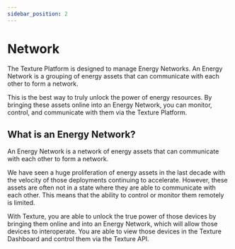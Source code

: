 ```yaml
---
sidebar_position: 2
---
```


# Network

The Texture Platform is designed to manage Energy Networks. An Energy Network is a grouping of energy assets that can communicate with each other to form a network.

This is the best way to truly unlock the power of energy resources. By bringing these assets online into an Energy Network, you can monitor, control, and communicate with them via the Texture Platform.

## What is an Energy Network?
An Energy Network is a network of energy assets that can communicate with each other to form a network.

We have seen a huge proliferation of energy assets in the last decade with the velocity of those deployments continuing to accelerate. However, these assets are often not in a state where they are able to communicate with each other. This means that the ability to control or monitor them remotely is limited.

With Texture, you are able to unlock the true power of those devices by bringing them online and into an Energy Network, which will allow those devices to interoperate. You are able to view those devices in the Texture Dashboard and control them via the Texture API.
